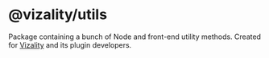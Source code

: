 # @vizality/utils

Package containing a bunch of Node and front-end utility methods. Created for [Vizality](https://vizality.com) and its plugin developers.
